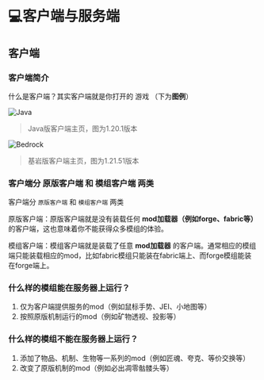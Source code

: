 # 💻客户端与服务端

## 客户端

### 客户端简介
什么是客户端？其实客户端就是你打开的 游戏 （下为**图例**）

![Java](/jkhd.png)
> Java版客户端主页，图为1.20.1版本

![Bedrock](/bkhd.png)
> 基岩版客户端主页，图为1.21.51版本

### 客户端分 原版客户端 和 模组客户端 两类
客户端分 `原版客户端` 和 `模组客户端` 两类

原版客户端：原版客户端就是没有装载任何 **mod加载器（例如forge、fabric等）** 的客户端，这也意味着你不能获得众多模组的体验。

模组客户端：模组客户端就是装载了任意 **mod加载器** 的客户端。通常相应的模组端只能装载相应的mod，比如fabric模组只能装在fabric端上、而forge模组能装在forge端上。

### 什么样的模组能在服务器上运行？

1. 仅为客户端提供服务的mod（例如鼠标手势、JEI、小地图等）
2. 按照原版机制运行的mod（例如矿物透视、投影等）

### 什么样的模组不能在服务器上运行？

1. 添加了物品、机制、生物等一系列的mod（例如匠魂、夸克、等价交换等）
2. 改变了原版机制的mod（例如必出凋零骷髅头等）